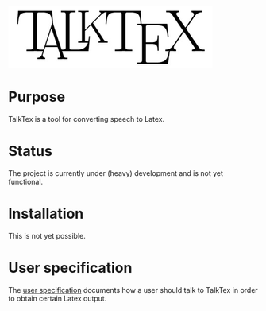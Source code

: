 ![TalkTex logo](logo.jpeg)

# Purpose

TalkTex is a tool for converting speech to Latex.

# Status

The project is currently under (heavy) development and is not yet functional.

# Installation

This is not yet possible.

# User specification

The [user specification](user_specification.md) documents how a user should talk
to TalkTex in order to obtain certain Latex output.